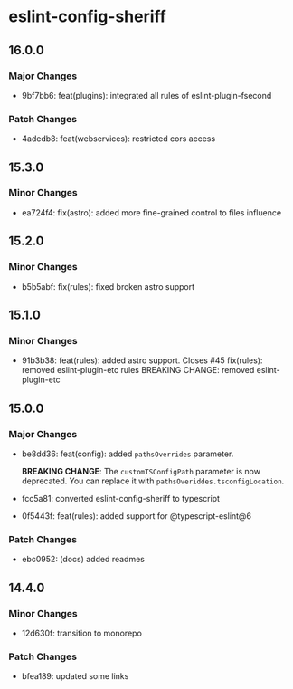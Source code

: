 # eslint-config-sheriff

## 16.0.0

### Major Changes

- 9bf7bb6: feat(plugins): integrated all rules of eslint-plugin-fsecond

### Patch Changes

- 4adedb8: feat(webservices): restricted cors access

## 15.3.0

### Minor Changes

- ea724f4: fix(astro): added more fine-grained control to files influence

## 15.2.0

### Minor Changes

- b5b5abf: fix(rules): fixed broken astro support

## 15.1.0

### Minor Changes

- 91b3b38: feat(rules): added astro support. Closes #45
  fix(rules): removed eslint-plugin-etc rules
  BREAKING CHANGE: removed eslint-plugin-etc

## 15.0.0

### Major Changes

- be8dd36: feat(config): added `pathsOverrides` parameter.

  **BREAKING CHANGE**: The `customTSConfigPath` parameter is now deprecated. You can replace it with `pathsOveriddes.tsconfigLocation`.

- fcc5a81: converted eslint-config-sheriff to typescript
- 0f5443f: feat(rules): added support for @typescript-eslint@6

### Patch Changes

- ebc0952: (docs) added readmes

## 14.4.0

### Minor Changes

- 12d630f: transition to monorepo

### Patch Changes

- bfea189: updated some links
